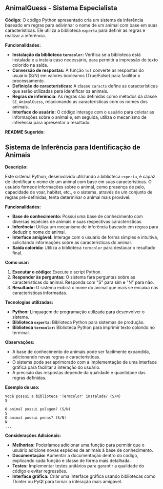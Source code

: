 ## AnimalGuess - Sistema Especialista

**Código:** O código Python apresentado cria um sistema de inferência baseado em regras para adivinhar o nome de um animal com base em suas características. Ele utiliza a biblioteca `experta` para definir as regras e realizar a inferência.

**Funcionalidades:**

* **Instalação da biblioteca `termcolor`:** Verifica se a biblioteca está instalada e a instala caso necessário, para permitir a impressão de texto colorido na saída.
* **Conversão de respostas:** A função `tof` converte as respostas do usuário (S/N) em valores booleanos (True/False) para facilitar o processamento.
* **Definição de características:** A classe `caracts` define as características que serão utilizadas para identificar os animais.
* **Regras de inferência:** As regras são definidas como métodos da classe `SE_AnimalGuess`, relacionando as características com os nomes dos animais.
* **Interface do usuário:** O código interage com o usuário para coletar as informações sobre o animal e, em seguida, utiliza o mecanismo de inferência para apresentar o resultado.

**README Sugerido:**

## Sistema de Inferência para Identificação de Animais

**Descrição:**

Este sistema Python, desenvolvido utilizando a biblioteca `experta`, é capaz de identificar o nome de um animal com base em suas características. O usuário fornece informações sobre o animal, como presença de pelo, capacidade de voar, habitat, etc., e o sistema, através de um conjunto de regras pré-definidas, tenta determinar o animal mais provável.

**Funcionalidades:**

* **Base de conhecimento:** Possui uma base de conhecimento com diversas espécies de animais e suas respectivas características.
* **Inferência:** Utiliza um mecanismo de inferência baseado em regras para deduzir o nome do animal.
* **Interface amigável:** Interage com o usuário de forma simples e intuitiva, solicitando informações sobre as características do animal.
* **Saída colorida:** Utiliza a biblioteca `termcolor` para destacar o resultado final.

**Como usar:**

1. **Executar o código:** Execute o script Python.
2. **Responder às perguntas:** O sistema fará perguntas sobre as características do animal. Responda com "S" para sim e "N" para não.
3. **Resultado:** O sistema exibirá o nome do animal que mais se encaixa nas características informadas.

**Tecnologias utilizadas:**

* **Python:** Linguagem de programação utilizada para desenvolver o sistema.
* **Biblioteca `experta`:** Biblioteca Python para sistemas de produção.
* **Biblioteca `termcolor`:** Biblioteca Python para imprimir texto colorido no terminal.

**Observações:**

* A base de conhecimento de animais pode ser facilmente expandida, adicionando novas regras e características.
* O sistema pode ser aprimorado com a implementação de uma interface gráfica para facilitar a interação do usuário.
* A precisão das respostas depende da qualidade e quantidade das regras definidas.

**Exemplo de uso:**

```
Você possui a biblioteca 'Termcolor' instalada? (S/N)
S

O animal possui pelagem? (S/N)
S
O animal possui penas? (S/N)
N
...
```

**Considerações Adicionais:**

* **Melhorias:** Poderíamos adicionar uma função para permitir que o usuário adicione novas espécies de animais à base de conhecimento.
* **Documentação:** Aumentar a documentação dentro do código, explicando cada função e classe de forma mais detalhada.
* **Testes:** Implementar testes unitários para garantir a qualidade do código e evitar regressões.
* **Interface gráfica:** Criar uma interface gráfica usando bibliotecas como Tkinter ou PyQt para tornar a interação mais amigável.
